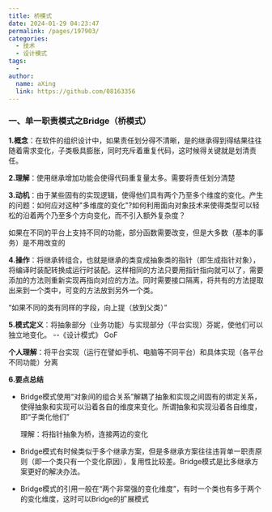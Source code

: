 ```yaml
---
title: 桥模式
date: 2024-01-29 04:23:47
permalink: /pages/197903/
categories:
  - 技术
  - 设计模式
tags:
  - 
author: 
  name: aXing
  link: https://github.com/08163356
---
```


### **一、单一职责模式之Bridge（桥模式）**

**1.概念**：在软件的组织设计中，如果责任划分得不清晰，是的继承得到得结果往往随着需求变化，子类极具膨胀，同时充斥着重复代码，这时候得关键就是划清责任。

**2.理解**：使用继承增加功能会使得代码重复量太多。需要将责任划分清楚

**3.动机**：由于某些固有的实现逻辑，使得他们具有两个乃至多个维度的变化。产生的问题：如何应对这种"多维度的变化"?如何利用面向对象技术来使得类型可以轻松的沿着两个乃至多个方向变化，而不引入额外复杂度？

如果在不同的平台上支持不同的功能，部分函数需要改变，但是大多数（基本的事务）是不用改变的

**4.操作**：将继承转组合，也就是继承的类变成抽象类的指针（即生成指针对象），将编译时装配转换成运行时装配。这样相同的方法只要用指针指向就可以了，需要添加的方法则重新实现再指向对应的方法。同时需要接口隔离，将共有的方法提取出来到一个类中，可变的方法放到另外一个类。

“如果不同的类有同样的字段，向上提（放到父类）”

**5.模式定义**：将抽象部分（业务功能）与实现部分（平台实现）芬妮，使他们可以独立地变化。					--《设计模式》 GoF

<!-- more -->
**个人理解**：将平台实现（运行在譬如手机、电脑等不同平台）和具体实现（各平台不同功能）分离

**6.要点总结**

- Bridge模式使用“对象间的组合关系”解耦了抽象和实现之间固有的绑定关系，使得抽象和实现可以沿着各自的维度来变化。所谓抽象和实现沿着各自维度，即“子类化他们”

  理解：将指针抽象为桥，连接两边的变化

- Bridge模式有时候类似于多个继承方案，但是多继承方案往往违背单一职责原则（即一个类只有一个变化原因），复用性比较差。Bridge模式是比多继承方案更好的解决办法。

- Bridge模式的引用一般在“两个非常强的变化维度”，有时一个类也有多于两个的变化维度，这时可以Bridge的扩展模式

